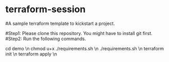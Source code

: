 # terraform-session
#A sample terraform template to kickstart a project.

#Step1: Please clone this repository. You might have to install git first.
#Step2: Run the following commands.

cd demo \n
chmod u+x ./requirements.sh \n
./requirements.sh \n
terraform init \n
terraform apply \n
